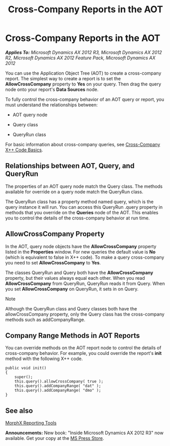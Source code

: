 ﻿---
title: Cross-Company Reports in the AOT
TOCTitle: Cross-Company Reports in the AOT
ms:assetid: 44a9703a-ec7c-4d86-9847-f644a6c3d9af
ms:mtpsurl: https://msdn.microsoft.com/en-us/library/Cc588001(v=AX.60)
ms:contentKeyID: 35242960
ms.date: 05/18/2015
mtps_version: v=AX.60
---

# Cross-Company Reports in the AOT 


_**Applies To:** Microsoft Dynamics AX 2012 R3, Microsoft Dynamics AX 2012 R2, Microsoft Dynamics AX 2012 Feature Pack, Microsoft Dynamics AX 2012_

You can use the Application Object Tree (AOT) to create a cross-company report. The simplest way to create a report is to set the **AllowCrossCompany** property to **Yes** on your query. Then drag the query node onto your report's **Data Sources** node.

To fully control the cross-company behavior of an AOT query or report, you must understand the relationships between:

  - AOT query node

  - Query class

  - QueryRun class

For basic information about cross-company queries, see [Cross-Company X++ Code Basics](cross-company-x-code-basics.md).

## Relationships between AOT, Query, and QueryRun

The properties of an AOT query node match the Query class. The methods available for override on a query node match the QueryRun class.

The QueryRun class has a property method named query, which is the query instance it will run. You can access this QueryRun .query property in methods that you override on the **Queries** node of the AOT. This enables you to control the details of the cross-company behavior at run time.

## AllowCrossCompany Property

In the AOT, query node objects have the **AllowCrossCompany** property listed in the **Properties** window. For new queries the default value is **No** (which is equivalent to false in X++ code). To make a query cross-company you need to set **AllowCrossCompany** to **Yes**.

The classes QueryRun and Query both have the **AllowCrossCompany** property, but their values always equal each other. When you read **AllowCrossCompany** from QueryRun, QueryRun reads it from Query. When you set **AllowCrossCompany** on QueryRun, it sets in on Query.


> [!NOTE]
> <P>Although the QueryRun class and Query classes both have the allowCrossCompany property, only the Query class has the cross-company methods such as addCompanyRange.</P>



## Company Range Methods in AOT Reports

You can override methods on the AOT report node to control the details of cross-company behavior. For example, you could override the report's **init** method with the following X++ code.

    public void init()
    {
        super();
        this.query().allowCrossCompany( true );
        this.query().addCompanyRange( "dat" );
        this.query().addCompanyRange( "dmo" );
    }

## See also

[MorphX Reporting Tools](https://msdn.microsoft.com/en-us/library/bb427701\(v=ax.60\))

  
**Announcements:** New book: "Inside Microsoft Dynamics AX 2012 R3" now available. Get your copy at the [MS Press Store](https://www.microsoftpressstore.com/store/inside-microsoft-dynamics-ax-2012-r3-9780735685109).


